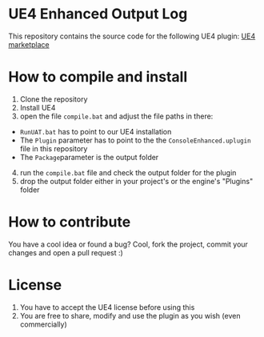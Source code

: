 # UE4 Enhanced Output Log

This repository contains the source code for the following UE4 plugin: [UE4 marketplace](https://www.unrealengine.com/marketplace/enhanced-output-log)

# How to compile and install

1. Clone the repository
2. Install UE4
3. open the file `compile.bat` and adjust the file paths in there:
 * `RunUAT.bat` has to point to our UE4 installation
 * The `Plugin` parameter has to point to the the `ConsoleEnhanced.uplugin ` file in this repository
 * The `Package`parameter is the output folder
4. run the `compile.bat` file and check the output folder for the plugin
5. drop the output folder either in your project's or the engine's "Plugins" folder

# How to contribute

You have a cool idea or found a bug? Cool, fork the project, commit your changes and open a pull request :)

# License

1. You have to accept the UE4 license before using this
2. You are free to share, modify and use the plugin as you wish (even commercially)
